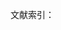 文献索引：

[^1]: 《同时代人通信中的歌德》. 第一卷. 第97页
[^2]: 《同时代人通信中的歌德》. 第一卷. 第73页
[^3]:  歌徳.《威尼斯警句》. 第22页
[^4]:  卢那察尔斯基.《论文学》. 第574页
[^5]: 卢卡契. 歌德和他的时代[J]. 1955.第55页。
[^6]:  勃兰, 兑斯.　十九世纪文学主流[J]. 第一分册. 1980. 第22页
[^7]: 马克思, 恩格斯. 马克思恩格斯全集: 第 2 卷 [J]. 1979. 第633页
[^8]: 《歌德选集》第6卷. 第524页 
[^9]: 《歌德选集》第6卷. 第528页 
[^10]: 《弗朗茨·梅林全集》第19卷. 第54页
[^11]: 《歌德选集》第9卷. 第580页 
[^12]: 《歌德选集》第9卷. 第531页 
[^13]:  勃兰, 兑斯.　十九世纪文学主流[J]. 第二分册. 1980. 第22页
⑬勃兰兑斯：《十九世纪文学主流》第2分册，第22页
⑭《歌德生平及其时代》，第164页     
⑮沃洛维奇：《发达社会主义条件下劳动人民的审美培养》，第30页
⑮姚斯, 霍拉勃：《接受美学与接受理论》，第33页
⑰18黑格尔：《美学》第1卷，第351页